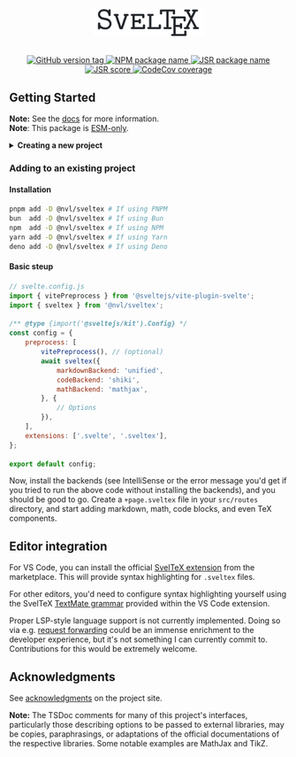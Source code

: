 <br>
<div align="center">
<picture>
    <source media="(prefers-color-scheme: dark)" srcset="https://raw.githubusercontent.com/nvlang/sveltex/main/res/dark/logotype.svg">
    <source media="(prefers-color-scheme: light)" srcset="https://raw.githubusercontent.com/nvlang/sveltex/main/res/light/logotype.svg">
    <img alt="Logotype" src="https://raw.githubusercontent.com/nvlang/sveltex/main/res/light/logotype.svg" width="40%">
</picture>
<br>
<br>
<div>

[
<picture>
    <source media="(prefers-color-scheme: dark)" srcset="https://img.shields.io/github/v/tag/nvlang/sveltex?style=flat-square&logo=GitHub&logoColor=a3acb7&label=&labelColor=21262d&color=21262d&filter=@nvl/sveltex@*">
    <source media="(prefers-color-scheme: light)" srcset="https://img.shields.io/github/v/tag/nvlang/sveltex?style=flat-square&logo=GitHub&logoColor=24292f&label=&labelColor=eaeef2&color=eaeef2&filter=@nvl/sveltex@*">
    <img alt="GitHub version tag" src="https://img.shields.io/github/v/tag/nvlang/sveltex?style=flat-square&logo=GitHub&logoColor=24292f&label=&labelColor=eaeef2&color=eaeef2&filter=@nvl/sveltex@*">
</picture>
](https://github.com/nvlang/sveltex)
[
<picture>
    <source media="(prefers-color-scheme: dark)" srcset="https://img.shields.io/badge/@nvl/sveltex-_?style=flat-square&logo=npm&logoColor=a3acb7&labelColor=21262d&color=21262d&logoSize=auto)">
    <source media="(prefers-color-scheme: light)" srcset="https://img.shields.io/badge/@nvl/sveltex-_?style=flat-square&logo=npm&logoColor=24292f&labelColor=eaeef2&color=eaeef2&logoSize=auto)">
    <img alt="NPM package name" src="https://img.shields.io/badge/@nvl/sveltex-_?style=flat-square&logo=npm&logoColor=24292f&labelColor=eaeef2&color=eaeef2&logoSize=auto)">
</picture>
](https://npmjs.com/@nvl/sveltex)
[
<picture>
    <source media="(prefers-color-scheme: dark)" srcset="https://img.shields.io/badge/@nvl/sveltex-_?style=flat-square&labelColor=21262d&color=21262d&logo=jsr&logoColor=a3acb7&logoSize=auto">
    <source media="(prefers-color-scheme: light)" srcset="https://img.shields.io/badge/@nvl/sveltex-_?style=flat-square&labelColor=eaeef2&color=eaeef2&logo=jsr&logoColor=24292f&logoSize=auto">
    <img alt="JSR package name" src="https://img.shields.io/badge/@nvl/sveltex-_?style=flat-square&labelColor=eaeef2&color=eaeef2&logo=jsr&logoColor=24292f&logoSize=auto">
</picture>
](https://jsr.io/@nvl/sveltex)
[
<picture>
    <source media="(prefers-color-scheme: dark)" srcset="https://jsr.io/badges/@nvl/sveltex/score?style=flat-square&labelColor=21262d&color=21262d&logoColor=a3acb7">
    <source media="(prefers-color-scheme: light)" srcset="https://jsr.io/badges/@nvl/sveltex/score?style=flat-square&labelColor=eaeef2&color=eaeef2&logoColor=24292f">
    <img alt="JSR score" src="https://jsr.io/badges/@nvl/sveltex/score?style=flat-square&labelColor=eaeef2&color=eaeef2&logoColor=24292f">
</picture>
](https://jsr.io/@nvl/sveltex)
[
<picture>
    <source media="(prefers-color-scheme: dark)" srcset="https://img.shields.io/codecov/c/github/nvlang/sveltex?flag=sveltex&style=flat-square&logo=codecov&label=&logoColor=a3acb7&labelColor=21262d&color=21262d">
    <source media="(prefers-color-scheme: light)" srcset="https://img.shields.io/codecov/c/github/nvlang/sveltex?flag=sveltex&style=flat-square&logo=codecov&label=&logoColor=24292f&labelColor=eaeef2&color=eaeef2">
    <img alt="CodeCov coverage" src="https://img.shields.io/codecov/c/github/nvlang/sveltex?flag=sveltex&style=flat-square&logo=codecov&label=&logoColor=24292f&labelColor=eaeef2&color=eaeef2">
</picture>
](https://codecov.io/gh/nvlang/sveltex)

</div>
</div>


## Getting Started

**Note:** See the [docs] for more information.<br>
**Note**: This package is [ESM-only].

<details>
<summary><b>Creating a new project</b></summary>

You can use the [`create-sveltex`] package to create a new project using SvelTeX:

```sh
pnpm dlx create-sveltex # If using PNPM
bunx     create-sveltex # If using Bun
npx      create-sveltex # If using NPM
yarn dlx create-sveltex # If using Yarn
```

...and follow the prompts.

</details>

### Adding to an existing project

#### Installation

```sh
pnpm add -D @nvl/sveltex # If using PNPM
bun  add -D @nvl/sveltex # If using Bun
npm  add -D @nvl/sveltex # If using NPM
yarn add -D @nvl/sveltex # If using Yarn
deno add -D @nvl/sveltex # If using Deno
```

#### Basic steup

```js
// svelte.config.js
import { vitePreprocess } from '@sveltejs/vite-plugin-svelte';
import { sveltex } from '@nvl/sveltex';

/** @type {import('@sveltejs/kit').Config} */
const config = {
    preprocess: [
        vitePreprocess(), // (optional)
        await sveltex({
            markdownBackend: 'unified',
            codeBackend: 'shiki',
            mathBackend: 'mathjax',
        }, {
            // Options
        }),
    ],
    extensions: ['.svelte', '.sveltex'],
};

export default config;
```

Now, install the backends (see IntelliSense or the error message you'd get if
you tried to run the above code without installing the backends), and you should
be good to go. Create a `+page.sveltex` file in your `src/routes` directory, and
start adding markdown, math, code blocks, and even TeX components.

## Editor integration

For VS Code, you can install the official [SvelTeX extension] from the
marketplace. This will provide syntax highlighting for `.sveltex` files.

For other editors, you'd need to configure syntax highlighting yourself using
the SvelTeX [TextMate grammar] provided within the VS Code extension.

Proper LSP-style language support is not currently implemented. Doing so via
e.g. [request forwarding] could be an immense enrichment to the developer
experience, but it's not something I can currently commit to. Contributions for
this would be extremely welcome.

## Acknowledgments

See [acknowledgments] on the project site.

**Note:** The TSDoc comments for many of this project's interfaces, particularly
those describing options to be passed to external libraries, may be copies,
paraphrasings, or adaptations of the official documentations of the respective
libraries. Some notable examples are MathJax and TikZ.


[docs]: https://sveltex.dev/docs
[ESM-only]: https://gist.github.com/sindresorhus/a39789f98801d908bbc7ff3ecc99d99c
[`create-sveltex`]: https://www.npmjs.com/package/create-sveltex
[SvelTeX extension]: https://marketplace.visualstudio.com/items?itemName=sveltex-preprocessor.sveltex
[TextMate grammar]: ../vscode-sveltex/syntaxes
[request forwarding]: https://code.visualstudio.com/api/language-extensions/embedded-languages#request-forwarding
[acknowledgments]: https://sveltex.dev/docs/acknowledgments
